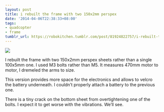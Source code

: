 ```yaml
---
layout: post
title: i rebuilt the frame with two 150x2mm perspex
date: '2014-04-06T22:38:33+08:00'
tags:
- quadcopter
- frame
tumblr_url: https://robokitchen.tumblr.com/post/81924822757/i-rebuilt-the-frame-with-two-150x2mm-perspex
---
```

 ![](https://64.media.tumblr.com/fcf9f52294f7e0db4a23e659b8c5a71d/tumblr_n3mpg9GvP41sjwnlxo1_1280.jpg)  

I rebuilt the frame with two 150x2mm perspex sheets rather than a single 100x5mm one. I used M3 bolts rather than M5. It measures 470mm motor to motor, I dremeled the arms to size.

This version provides more space for the electronics and allows to velcro the battery underneath. I couldn’t properly attach a battery to the previous one.

There is a tiny crack on the bottom sheet from overtightening one of the bolts. I expect it to get worse with the vibrations. We’ll see.

